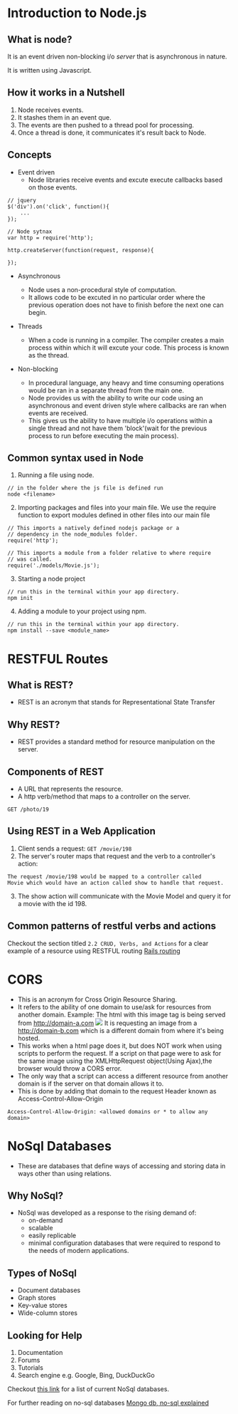 # Introduction to Node.js
What is node?
-------------
It is an event driven non-blocking i/o *server*
that is asynchronous in nature. 

It is written using Javascript.

## How it works in a Nutshell
1. Node receives events.
2. It stashes them in an event que.
3. The events are then pushed to a thread pool
for processing.
4. Once a thread is done, it communicates it's
result back to Node.

## Concepts
- Event driven
    + Node libraries receive events and excute
    execute callbacks based on those events.
```
// jquery
$('div').on('click', function(){
    ...
});

// Node sytnax
var http = require('http');

http.createServer(function(request, response){

});
```
- Asynchronous
    - Node uses a non-procedural style of computation.
    - It allows code to be excuted in no particular
    order where the previous operation does not have
    to finish before the next one can begin. 

- Threads
    + When a code is running in a compiler. The compiler 
    creates a main process within which it will excute your
    code. This process is known as the thread.

- Non-blocking
    + In procedural language, any heavy and time consuming
    operations would be ran in a separate thread from the 
    main one.
    + Node provides us with the ability to write our code using
    an asynchronous and event driven style where callbacks are
    ran when events are received.
    + This gives us the ability to have multiple i/o operations
    within a single thread and not have them 'block'(wait for 
    the previous process to run before executing the main 
    process). 


## Common syntax used in Node
1. Running a file using node.
```
// in the folder where the js file is defined run
node <filename>
```

2. Importing packages and files into your main file.
We use the require function to export modules defined in other
files into our main file
```
// This imports a natively defined nodejs package or a 
// dependency in the node_modules folder.
require('http');

// This imports a module from a folder relative to where require 
// was called.
require('./models/Movie.js');
```

3. Starting a node project
```
// run this in the terminal within your app directory. 
npm init
```

4. Adding a module to your project using npm.
```
// run this in the terminal within your app directory. 
npm install --save <module_name>
```

# RESTFUL Routes
## What is REST?
- REST is an acronym that stands for Representational State Transfer

## Why REST?
- REST provides a standard method for resource manipulation on the 
server.

## Components of REST
- A URL that represents the resource.
- A http verb/method that maps to a controller on the server.

`GET /photo/19`


## Using REST in a Web Application 
1. Client sends a request: `GET /movie/198`
2. The server's router maps that request and the verb to a 
controller's action:
```
The request /movie/198 would be mapped to a controller called
Movie which would have an action called show to handle that request. 
```
3. The show action will communicate with the Movie Model and query
it for a movie with the id 198.

## Common patterns of restful verbs and actions
Checkout the section titled `2.2 CRUD, Verbs, and Actions` for a
clear example of a resource using RESTFUL routing [Rails routing](http://guides.rubyonrails.org/routing.html) 


# CORS
- This is an acronym for Cross Origin Resource Sharing.
- It refers to the ability of one domain to use/ask for resources 
from another domain.
    Example: 
    The html with  this image tag is being served
    from http://domain-a.com <img src="http://domain-b.com/mouse.jpg">
    It is requesting an image from a http://domain-b.com which is a
    different domain from where it's being hosted.
- This works when a html page does it, but does NOT work when using
scripts to perform the request. If a script on that page were to ask
for the same image using the XMLHttpRequest object(Using Ajax),the 
browser would throw a CORS error.
- The only way that a script can access a different resource from
another domain is if the server on that domain allows it to.
- This is done by adding that domain to the request Header known as
Access-Control-Allow-Origin
```
Access-Control-Allow-Origin: <allowed domains or * to allow any domain>
```


# NoSql Databases
- These are databases that define ways of accessing and storing data
in ways other than using relations.

## Why NoSql?
- NoSql was developed as a response to the rising demand of:
    + on-demand
    + scalable
    + easily replicable
    + minimal configuration
databases that were required to respond to the needs of modern
applications.

## Types of NoSql
- Document databases
- Graph stores
- Key-value stores
- Wide-column stores

## Looking for Help
1. Documentation
2. Forums
3. Tutorials
4. Search engine e.g. Google, Bing, DuckDuckGo



Checkout [this link](http://nosql-database.org/) for a list of current NoSql databases.

For further reading on no-sql databases [Mongo db, no-sql explained](https://www.mongodb.com/nosql-explained)